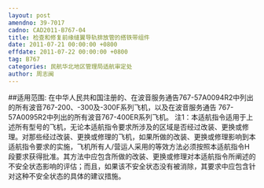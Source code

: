 ```yaml
---
layout: post
amendno: 39-7017
cadno: CAD2011-B767-04
title: 检查和修复前缘缝翼导轨排放管的搭铁带组件
date: 2011-07-21 00:00:00 +0800
effdate: 2011-07-22 00:00:00 +0800
tag: B767
categories: 民航华北地区管理局适航审定处
author: 周志闽
---
```


##适用范围:
在中华人民共和国注册的、在波音服务通告767-57A0094R2中列出的所有波音767-200、-300及-300F系列飞机，以及在波音服务通告 767-57A0095R2中列出的所有波音767-400ER系列飞机。
注1：本适航指令适用于上述所有型号的飞机，无论本适航指令要求所涉及的区域是否经过改装、更换或修理。对那些经过改装、更换或修理的飞机，如果所做的改装、更换或修理影响到本适航指令要求的实施，飞机所有人/营运人采用的等效方法必须按照本适航指令H段要求获得批准。其方法中应包含所做的改装、更换或修理对本适航指令所阐述的不安全状态影响的评估；而且，如果该不安全状态没有被消除，其要求中应包含针对这种不安全状态的具体的建议措施。


